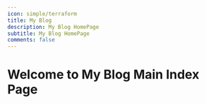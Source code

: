 ```yaml
---
icon: simple/terraform
title: My Blog
description: My Blog HomePage 
subtitle: My Blog HomePage 
comments: false
---
```


# Welcome to My Blog Main Index Page